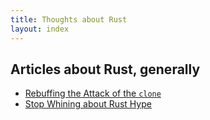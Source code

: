 ```yaml
---
title: Thoughts about Rust
layout: index
---
```


## Articles about Rust, generally

* [Rebuffing the Attack of the `clone`](clone.md)
* [Stop Whining about Rust Hype](whining.md)
